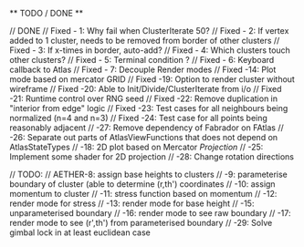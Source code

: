 ﻿** TODO / DONE **

  // DONE 
  // Fixed - 1: Why fail when ClusterIterate 50?
  // Fixed - 2: If vertex added to 1 cluster, needs to be removed from border of other clusters
  // Fixed - 3: If x-times in border, auto-add?
  // Fixed - 4: Which clusters touch other clusters?
  // Fixed - 5: Terminal condition ?
  // Fixed - 6: Keyboard callback to Atlas
  // Fixed - 7: Decouple Render modes
  // Fixed -14: Plot mode based on mercator GRID 
  // Fixed -19: Option to render cluster without wireframe 
  // Fixed -20: Able to Init/Divide/ClusterIterate from i/o
  // Fixed -21: Runtime control over RNG seed
  // Fixed -22: Remove duplication in "interior from edge" logic
  // Fixed -23: Test cases for all neighbours being normalized (n=4 and n=3)
  // Fixed -24: Test case for all points being reasonably adjacent
  //	   -27: Remove dependency of Fabrador on FAtlas
  //       -26: Separate out parts of AtlasViewFunctions that does not depend on AtlasStateTypes
  //       -18: 2D plot based on Mercator *Projection*
  //       -25: Implement some shader for 2D projection
  //       -28: Change rotation directions

  // TODO:
  // AETHER-8:  assign base heights to clusters
  //       -9:  parameterise boundary of cluster (able to determine (r,th') coordinates
  //       -10: assign momentum to cluster
  //       -11: stress function based on momentum
  //       -12: render mode for stress
  //       -13: render mode for base height
  //       -15: unparameterised boundary
  //       -16: render mode to see raw boundary
  //       -17: render mode to see (r',th') from parameterised boundary
  //       -29: Solve gimbal lock in at least euclidean case







